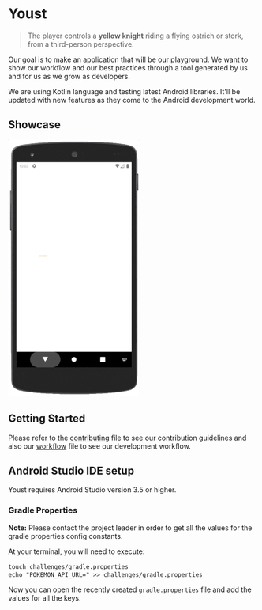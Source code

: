 # Youst

> The player controls a **yellow knight** riding a flying ostrich or stork, from a third-person perspective.

Our goal is to make an application that will be our playground. We want to show our workflow and our best practices through a tool generated by us and for us as we grow as developers.

We are using Kotlin language and testing latest Android libraries. It'll be updated with new features as they come to the Android development world.

## Showcase

![Demo](./assets/hero.gif)

## Getting Started

Please refer to the [contributing](./CONTRIBUTING.md) file to see our contribution guidelines and also our [workflow](./WORKFLOW.md) file to see our development workflow.

## Android Studio IDE setup

Youst requires Android Studio version 3.5 or higher.

### Gradle Properties

**Note:** Please contact the project leader in order to get all the values for the gradle properties config constants.

At your terminal, you will need to execute:

```
touch challenges/gradle.properties
echo "POKEMON_API_URL=" >> challenges/gradle.properties
```

Now you can open the recently created `gradle.properties` file and add the values for all the keys.